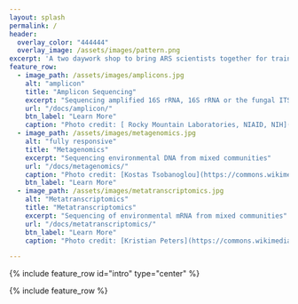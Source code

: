```yaml
---
layout: splash
permalink: /
header:
  overlay_color: "444444"
  overlay_image: /assets/images/pattern.png
excerpt: 'A two daywork shop to bring ARS scientists together for training and community building around microbiome research.'
feature_row:
  - image_path: /assets/images/amplicons.jpg
    alt: "amplicon"
    title: "Amplicon Sequencing"
    excerpt: "Sequencing amplified 16S rRNA, 16S rRNA or the fungal ITS"
    url: "/docs/amplicon/"
    btn_label: "Learn More"
    caption: "Photo credit: [ Rocky Mountain Laboratories, NIAID, NIH](https://commons.wikimedia.org/wiki/File:SalmonellaNIAID.jpg)"
  - image_path: /assets/images/metagenomics.jpg
    alt: "fully responsive"
    title: "Metagenomics"
    excerpt: "Sequencing environmental DNA from mixed communities"
    url: "/docs/metagenomics/"
    caption: "Photo credit: [Kostas Tsobanoglou](https://commons.wikimedia.org/wiki/File:Diatoms-HCMR.jpg)"
    btn_label: "Learn More"
  - image_path: /assets/images/metatranscriptomics.jpg
    alt: "Metatranscriptomics"
    title: "Metatranscriptomics"
    excerpt: "Sequencing of environmental mRNA from mixed communities"
    url: "/docs/metatranscriptomics/"
    btn_label: "Learn More"
    caption: "Photo credit: [Kristian Peters](https://commons.wikimedia.org/wiki/File:Plagiomnium_affine_laminazellen.jpeg)"

---
```


{% include feature_row id="intro" type="center" %}

{% include feature_row %}
